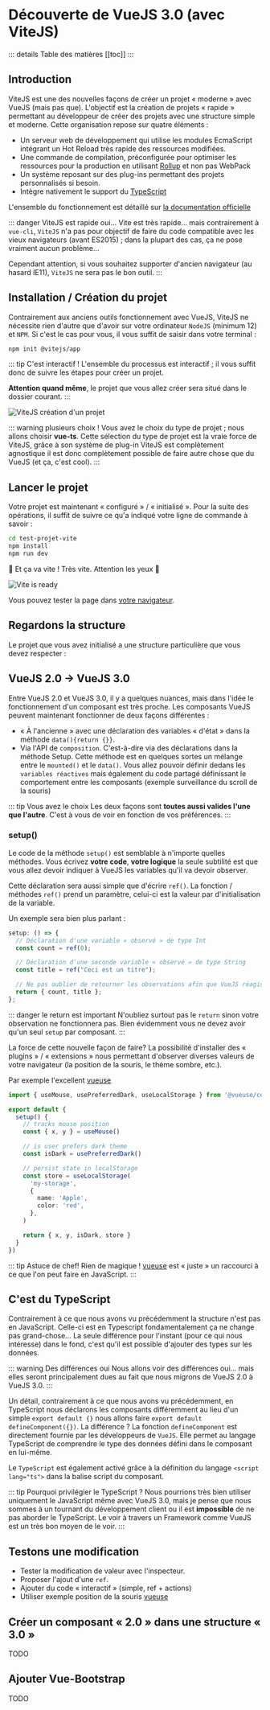 # Découverte de VueJS 3.0 (avec ViteJS)

::: details Table des matières
[[toc]]
:::

## Introduction

ViteJS est une des nouvelles façons de créer un projet « moderne » avec VueJS (mais pas que). L'objectif est la création de projets « rapide » permettant au développeur de créer des projets avec une structure simple et moderne. Cette organisation repose sur quatre éléments :

- Un serveur web de développement qui utilise les modules EcmaScript intégrant un Hot Reload très rapide des ressources modifiées.
- Une commande de compilation, préconfigurée pour optimiser les ressources pour la production en utilisant [Rollup](https://rollupjs.org/) et non pas WebPack
- Un système reposant sur des plug-ins permettant des projets personnalisés si besoin.
- Intègre nativement le support du [TypeScript](https://www.typescriptlang.org/)

L'ensemble du fonctionnement est détaillé sur [la documentation officielle](https://vitejs.dev/)

::: danger ViteJS est rapide oui…
Vite est très rapide… mais contrairement à `vue-cli`, `ViteJS` n'a pas pour objectif de faire du code compatible avec les vieux navigateurs (avant ES2015) ; dans la plupart des cas, ça ne pose vraiment aucun problème…

Cependant attention, si vous souhaitez supporter d'ancien navigateur (au hasard IE11), `ViteJS` ne sera pas le bon outil.
:::

## Installation / Création du projet

Contrairement aux anciens outils fonctionnement avec VueJS, ViteJS ne nécessite rien d'autre que d'avoir sur votre ordinateur `NodeJS` (minimum 12) et `NPM`. Si c'est le cas pour vous, il vous suffit de saisir dans votre terminal :

```sh
npm init @vitejs/app
```

::: tip C'est interactif !
L'ensemble du processus est interactif ; il vous suffit donc de suivre les étapes pour créer un projet.

**Attention quand même**, le projet que vous allez créer sera situé dans le dossier courant.
:::

![ViteJS création d'un projet](./res/vitejs.png)

::: warning plusieurs choix !
Vous avez le choix du type de projet ; nous allons choisir **vue-ts**. Cette sélection du type de projet est la vraie force de ViteJS, grâce à son système de plug-in ViteJS est complètement agnostique il est donc complètement possible de faire autre chose que du VueJS (et ça, c'est cool).
:::

## Lancer le projet

Votre projet est maintenant « configuré » / « initialisé ». Pour la suite des opérations, il suffit de suivre ce qu'a indiqué votre ligne de commande à savoir :

```sh
cd test-projet-vite
npm install
npm run dev
```

🚀 Et ça va vite ! Très vite. Attention les yeux 🚀

![Vite is ready](./res/vitejs_ready.png)

Vous pouvez tester la page dans [votre navigateur](http://localhost:3000).

## Regardons la structure

Le projet que vous avez initialisé a une structure particulière que vous devez respecter :

## VueJS 2.0 -> VueJS 3.0

Entre VueJS 2.0 et VueJS 3.0, il y a quelques nuances, mais dans l'idée le fonctionnement d'un composant est très proche. Les composants VueJS peuvent maintenant fonctionner de deux façons différentes :

- « À l'ancienne » avec une déclaration des variables « d'état » dans la méthode `data(){return {}}`.
- Via l'API de `composition`. C'est-à-dire via des déclarations dans la méthode Setup. Cette méthode est en quelques sortes un mélange entre le `mounted()` et le `data()`. Vous allez pouvoir définir dedans les `variables réactives` mais également du code partagé définissant le comportement entre les composants (exemple surveillance du scroll de la souris)

::: tip Vous avez le choix
Les deux façons sont **toutes aussi valides l'une que l'autre**. C'est à vous de voir en fonction de vos préférences.
:::

### setup()

Le code de la méthode `setup()` est semblable à n'importe quelles méthodes. Vous écrivez **votre code**, **votre logique** la seule subtilité est que vous allez devoir indiquer à VueJS les variables qu'il va devoir observer.

Cette déclaration sera aussi simple que d'écrire `ref()`. La fonction / méthodes `ref()` prend un paramètre, celui-ci est la valeur par d'initialisation de la variable.

Un exemple sera bien plus parlant :

```typescript
setup: () => {
  // Déclaration d'une variable « observé » de type Int
  const count = ref(0);

  // Déclaration d'une seconde variable « observé » de type String
  const title = ref("Ceci est un titre");

  // Ne pas oublier de retourner les observations afin que VueJS réagisse au changement des variables en question.
  return { count, title };
};
```

::: danger le return est important
N'oubliez surtout pas le `return` sinon votre observation ne fonctionnera pas. Bien évidemment vous ne devez avoir qu'un seul `setup` par composant.
:::

La force de cette nouvelle façon de faire? La possibilité d'installer des « plugins » / « extensions » nous permettant d'observer diverses valeurs de votre navigateur (la position de la souris, le thème sombre, etc.).

Par exemple l'excellent [vueuse](https://github.com/vueuse/vueuse)

```typescript
import { useMouse, usePreferredDark, useLocalStorage } from '@vueuse/core'

export default {
  setup() {
    // tracks mouse position
    const { x, y } = useMouse()

    // is user prefers dark theme
    const isDark = usePreferredDark()

    // persist state in localStorage
    const store = useLocalStorage(
      'my-storage',
      {
        name: 'Apple',
        color: 'red',
      },
    )

    return { x, y, isDark, store }
  }
})
```

::: tip Astuce de chef!
Rien de magique ! [vueuse](https://github.com/vueuse/vueuse) est « juste » un raccourci à ce que l'on peut faire en JavaScript.
:::

## C'est du TypeScript

Contrairement à ce que nous avons vu précédemment la structure n'est pas en JavaScript. Celle-ci est en Typescript fondamentalement ça ne change pas grand-chose… La seule différence pour l'instant (pour ce qui nous intéresse) dans le fond, c'est qu'il est possible d'ajouter des types sur les données.

::: warning Des différences oui
Nous allons voir des différences oui… mais elles seront principalement dues au fait que nous migrons de VueJS 2.0 à VueJS 3.0.
:::

Un détail, contrairement à ce que nous avons vu précédemment, en TypeScript nous déclarons les composants différemment au lieu d'un simple `export default {}` nous allons faire `export default defineComponent({})`. La différence ? La fonction `defineComponent` est directement fournie par les développeurs de `VueJS`. Elle permet au langage TypeScript de comprendre le type des données défini dans le composant en lui-même.

Le `TypeScript` est également activé grâce à la définition du langage `<script lang="ts">` dans la balise script du composant.

::: tip Pourquoi privilégier le TypeScript ?
Nous pourrions très bien utiliser uniquement le JavaScript même avec VueJS 3.0, mais je pense que nous sommes à un tournant du développement client ou il est **impossible** de ne pas aborder le TypeScript. Le voir à travers un Framework comme VueJS est un très bon moyen de le voir.
:::

## Testons une modification

- Tester la modification de valeur avec l'inspecteur.
- Proposer l'ajout d'une `ref`.
- Ajouter du code « interactif » (simple, ref + actions)
- Utiliser exemple position de la souris [vueuse](https://github.com/vueuse/vueuse)

## Créer un composant « 2.0 » dans une structure « 3.0 »

TODO

## Ajouter Vue-Bootstrap

TODO
